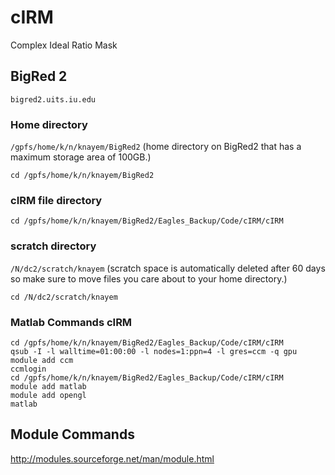 # cIRM
Complex Ideal Ratio Mask

## BigRed 2
```bigred2.uits.iu.edu```

### Home directory 
```/gpfs/home/k/n/knayem/BigRed2```
(home directory on BigRed2 that has a maximum storage area of 100GB.)

```cd /gpfs/home/k/n/knayem/BigRed2```

### cIRM file directory 
```cd /gpfs/home/k/n/knayem/BigRed2/Eagles_Backup/Code/cIRM/cIRM```

### scratch directory
```/N/dc2/scratch/knayem```
(scratch space is automatically deleted after 60 days so make sure to move files you care about to your home directory.)

```cd /N/dc2/scratch/knayem```

### Matlab Commands cIRM
```
cd /gpfs/home/k/n/knayem/BigRed2/Eagles_Backup/Code/cIRM/cIRM
qsub -I -l walltime=01:00:00 -l nodes=1:ppn=4 -l gres=ccm -q gpu
module add ccm
ccmlogin
cd /gpfs/home/k/n/knayem/BigRed2/Eagles_Backup/Code/cIRM/cIRM
module add matlab
module add opengl
matlab
```




## Module Commands
http://modules.sourceforge.net/man/module.html
